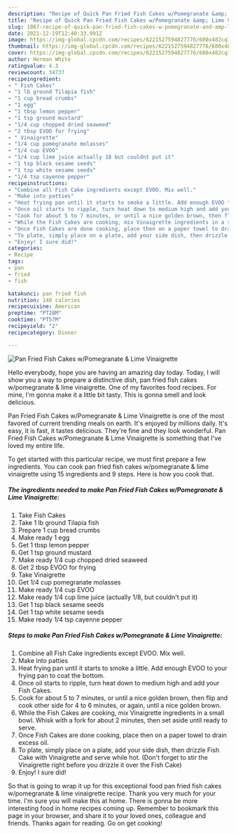 ```yaml
---
description: "Recipe of Quick Pan Fried Fish Cakes w/Pomegranate &amp; Lime Vinaigrette"
title: "Recipe of Quick Pan Fried Fish Cakes w/Pomegranate &amp; Lime Vinaigrette"
slug: 1867-recipe-of-quick-pan-fried-fish-cakes-w-pomegranate-and-amp-lime-vinaigrette
date: 2021-12-19T12:40:33.991Z
image: https://img-global.cpcdn.com/recipes/6221527594827776/680x482cq70/pan-fried-fish-cakes-wpomegranate-lime-vinaigrette-recipe-main-photo.jpg
thumbnail: https://img-global.cpcdn.com/recipes/6221527594827776/680x482cq70/pan-fried-fish-cakes-wpomegranate-lime-vinaigrette-recipe-main-photo.jpg
cover: https://img-global.cpcdn.com/recipes/6221527594827776/680x482cq70/pan-fried-fish-cakes-wpomegranate-lime-vinaigrette-recipe-main-photo.jpg
author: Herman White
ratingvalue: 4.3
reviewcount: 34737
recipeingredient:
- " Fish Cakes"
- "1 lb ground Tilapia fish"
- "1 cup bread crumbs"
- "1 egg"
- "1 tbsp lemon pepper"
- "1 tsp ground mustard"
- "1/4 cup chopped dried seaweed"
- "2 tbsp EVOO for frying"
- " Vinaigrette"
- "1/4 cup pomegranate molasses"
- "1/4 cup EVOO"
- "1/4 cup lime juice actually 18 but couldnt put it"
- "1 tsp black sesame seeds"
- "1 tsp white sesame seeds"
- "1/4 tsp cayenne pepper"
recipeinstructions:
- "Combine all Fish Cake ingredients except EVOO. Mix well."
- "Make into patties"
- "Heat frying pan until it starts to smoke a little. Add enough EVOO to your frying pan to coat the bottom."
- "Once oil starts to ripple, turn heat down to medium high and add your Fish Cakes."
- "Cook for about 5 to 7 minutes, or until a nice golden brown, then flip and cook other side for 4 to 6 minutes, or again, until a nice golden brown."
- "While the Fish Cakes are cooking, mix Vinaigrette ingredients in a small bowl. Whisk with a fork for about 2 minutes, then set aside until ready to serve."
- "Once Fish Cakes are done cooking, place then on a paper towel to drain excess oil."
- "To plate, simply place on a plate, add your side dish, then drizzle Fish Cake with Vinaigrette and serve while hot. (Don't forget to stir the Vinaigrette right before you drizzle it over the Fish Cake)"
- "Enjoy! I sure did!"
categories:
- Recipe
tags:
- pan
- fried
- fish

katakunci: pan fried fish 
nutrition: 140 calories
recipecuisine: American
preptime: "PT28M"
cooktime: "PT57M"
recipeyield: "2"
recipecategory: Dinner

---
```



![Pan Fried Fish Cakes w/Pomegranate & Lime Vinaigrette](https://img-global.cpcdn.com/recipes/6221527594827776/680x482cq70/pan-fried-fish-cakes-wpomegranate-lime-vinaigrette-recipe-main-photo.jpg)

Hello everybody, hope you are having an amazing day today. Today, I will show you a way to prepare a distinctive dish, pan fried fish cakes w/pomegranate & lime vinaigrette. One of my favorites food recipes. For mine, I'm gonna make it a little bit tasty. This is gonna smell and look delicious.

Pan Fried Fish Cakes w/Pomegranate & Lime Vinaigrette is one of the most favored of current trending meals on earth. It's enjoyed by millions daily. It's easy, it is fast, it tastes delicious. They're fine and they look wonderful. Pan Fried Fish Cakes w/Pomegranate & Lime Vinaigrette is something that I've loved my entire life.




To get started with this particular recipe, we must first prepare a few ingredients. You can cook pan fried fish cakes w/pomegranate & lime vinaigrette using 15 ingredients and 9 steps. Here is how you cook that.

<!--inarticleads1-->

##### The ingredients needed to make Pan Fried Fish Cakes w/Pomegranate & Lime Vinaigrette:

1. Take  Fish Cakes
1. Take 1 lb ground Tilapia fish
1. Prepare 1 cup bread crumbs
1. Make ready 1 egg
1. Get 1 tbsp lemon pepper
1. Get 1 tsp ground mustard
1. Make ready 1/4 cup chopped dried seaweed
1. Get 2 tbsp EVOO for frying
1. Take  Vinaigrette
1. Get 1/4 cup pomegranate molasses
1. Make ready 1/4 cup EVOO
1. Make ready 1/4 cup lime juice (actually 1/8, but couldn't put it)
1. Get 1 tsp black sesame seeds
1. Get 1 tsp white sesame seeds
1. Make ready 1/4 tsp cayenne pepper




<!--inarticleads2-->

##### Steps to make Pan Fried Fish Cakes w/Pomegranate & Lime Vinaigrette:

1. Combine all Fish Cake ingredients except EVOO. Mix well.
1. Make into patties
1. Heat frying pan until it starts to smoke a little. Add enough EVOO to your frying pan to coat the bottom.
1. Once oil starts to ripple, turn heat down to medium high and add your Fish Cakes.
1. Cook for about 5 to 7 minutes, or until a nice golden brown, then flip and cook other side for 4 to 6 minutes, or again, until a nice golden brown.
1. While the Fish Cakes are cooking, mix Vinaigrette ingredients in a small bowl. Whisk with a fork for about 2 minutes, then set aside until ready to serve.
1. Once Fish Cakes are done cooking, place then on a paper towel to drain excess oil.
1. To plate, simply place on a plate, add your side dish, then drizzle Fish Cake with Vinaigrette and serve while hot. (Don't forget to stir the Vinaigrette right before you drizzle it over the Fish Cake)
1. Enjoy! I sure did!




So that is going to wrap it up for this exceptional food pan fried fish cakes w/pomegranate & lime vinaigrette recipe. Thank you very much for your time. I'm sure you will make this at home. There is gonna be more interesting food in home recipes coming up. Remember to bookmark this page in your browser, and share it to your loved ones, colleague and friends. Thanks again for reading. Go on get cooking!
